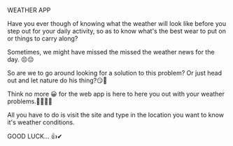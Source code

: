WEATHER APP

Have you ever though of knowing what the weather will look like before you step out for your daily activity, so as to know what's the best wear to put on or things to carry along?

Sometimes, we might have missed the missed the weather news for the day. 😣😔

So are we to go around looking for a solution to this problem? Or just head out and let nature do his thing?😏🤔

Think no more 😀 for the web app is here to here you out with your weather problems.💃🕺💃🕺

All you have to do is visit the site and type in the location you want to know it's weather conditions.

GOOD LUCK... 👍✔